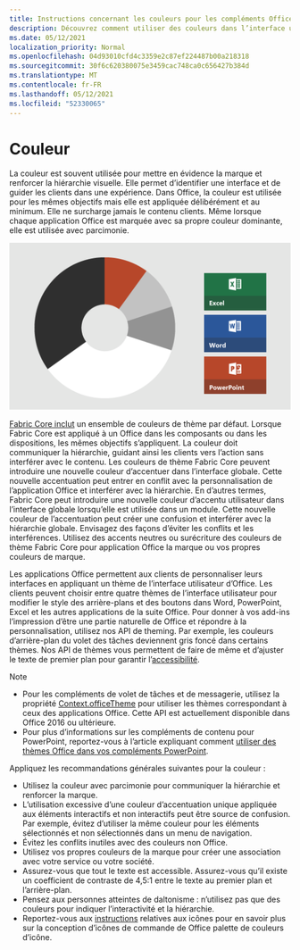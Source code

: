 ```yaml
---
title: Instructions concernant les couleurs pour les compléments Office
description: Découvrez comment utiliser des couleurs dans l’interface utilisateur d’un Office de l’interface utilisateur.
ms.date: 05/12/2021
localization_priority: Normal
ms.openlocfilehash: 04d93010cfd4c3359e2c87ef224487b00a218318
ms.sourcegitcommit: 30f6c620380075e3459cac748ca0c656427b384d
ms.translationtype: MT
ms.contentlocale: fr-FR
ms.lasthandoff: 05/12/2021
ms.locfileid: "52330065"
---
```

# <a name="color"></a>Couleur

La couleur est souvent utilisée pour mettre en évidence la marque et renforcer la hiérarchie visuelle. Elle permet d’identifier une interface et de guider les clients dans une expérience. Dans Office, la couleur est utilisée pour les mêmes objectifs mais elle est appliquée délibérément et au minimum. Elle ne surcharge jamais le contenu clients. Même lorsque chaque application Office est marquée avec sa propre couleur dominante, elle est utilisée avec parcimonie.

![Diagramme montrant le modèle de couleurs pour Office, Excel, Word et PowerPoint. Les couleurs principales Office sont le noir et le blanc, et les couleurs mineures sont gris clair, gris foncé et orange. La couleur dominante de Excel est vert, Word est bleu et PowerPoint orange.](../images/office-addins-color-schemes.png)

[Fabric Core inclut](fabric-core.md) un ensemble de couleurs de thème par défaut. Lorsque Fabric Core est appliqué à un Office dans les composants ou dans les dispositions, les mêmes objectifs s’appliquent. La couleur doit communiquer la hiérarchie, guidant ainsi les clients vers l’action sans interférer avec le contenu. Les couleurs de thème Fabric Core peuvent introduire une nouvelle couleur d’accentuer dans l’interface globale. Cette nouvelle accentuation peut entrer en conflit avec la personnalisation de l’application Office et interférer avec la hiérarchie. En d’autres termes, Fabric Core peut introduire une nouvelle couleur d’accentu utilisateur dans l’interface globale lorsqu’elle est utilisée dans un module. Cette nouvelle couleur de l’accentuation peut créer une confusion et interférer avec la hiérarchie globale. Envisagez des façons d’éviter les conflits et les interférences. Utilisez des accents neutres ou surécriture des couleurs de thème Fabric Core pour application Office la marque ou vos propres couleurs de marque.

Les applications Office permettent aux clients de personnaliser leurs interfaces en appliquant un thème de l’interface utilisateur d’Office. Les clients peuvent choisir entre quatre thèmes de l’interface utilisateur pour modifier le style des arrière-plans et des boutons dans Word, PowerPoint, Excel et les autres applications de la suite Office. Pour donner à vos add-ins l’impression d’être une partie naturelle de Office et répondre à la personnalisation, utilisez nos API de theming. Par exemple, les couleurs d’arrière-plan du volet des tâches deviennent gris foncé dans certains thèmes. Nos API de thèmes vous permettent de faire de même et d’ajuster le texte de premier plan pour garantir l’[accessibilité](../design/accessibility-guidelines.md).

> [!NOTE]
> - Pour les compléments de volet de tâches et de messagerie, utilisez la propriété [Context.officeTheme](/javascript/api/office/office.context) pour utiliser les thèmes correspondant à ceux des applications Office. Cette API est actuellement disponible dans Office 2016 ou ultérieure.
> - Pour plus d’informations sur les compléments de contenu pour PowerPoint, reportez-vous à l’article expliquant comment [utiliser des thèmes Office dans vos compléments PowerPoint](../powerpoint/use-document-themes-in-your-powerpoint-add-ins.md).

Appliquez les recommandations générales suivantes pour la couleur :

- Utilisez la couleur avec parcimonie pour communiquer la hiérarchie et renforcer la marque.
- L’utilisation excessive d’une couleur d’accentuation unique appliquée aux éléments interactifs et non interactifs peut être source de confusion. Par exemple, évitez d’utiliser la même couleur pour les éléments sélectionnés et non sélectionnés dans un menu de navigation.
- Évitez les conflits inutiles avec des couleurs non Office.
- Utilisez vos propres couleurs de la marque pour créer une association avec votre service ou votre société.
- Assurez-vous que tout le texte est accessible. Assurez-vous qu’il existe un coefficient de contraste de 4,5:1 entre le texte au premier plan et l’arrière-plan.
- Pensez aux personnes atteintes de daltonisme : n’utilisez pas que des couleurs pour indiquer l’interactivité et la hiérarchie.
- Reportez-vous aux [instructions](../design/add-in-icons.md) relatives aux icônes pour en savoir plus sur la conception d’icônes de commande de Office palette de couleurs d’icône.
